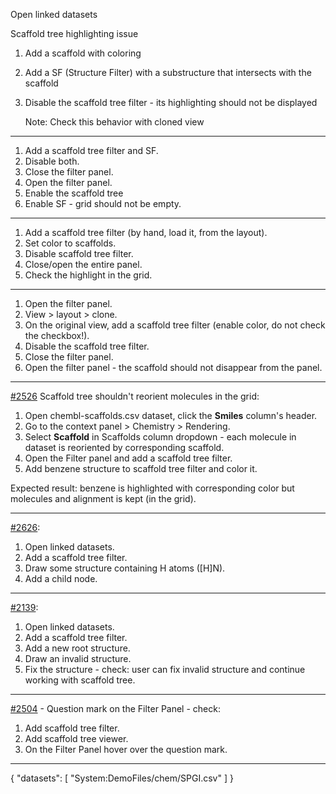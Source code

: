 Open linked datasets

Scaffold tree highlighting issue

1. Add a scaffold with coloring
2. Add a SF (Structure Filter) with a substructure that intersects with the scaffold
3. Disable the scaffold tree filter - its highlighting should not be displayed

   Note: Check this behavior with cloned view

***

1. Add a scaffold tree filter and SF.
2. Disable both.
3. Close the filter panel.
4. Open the filter panel.
5. Enable the scaffold tree
4. Enable SF - grid should not be empty.

***

1. Add a scaffold tree filter (by hand, load it, from the layout).
2. Set color to scaffolds.
3. Disable scaffold tree filter.
3. Close/open the entire panel.
3. Check the highlight in the grid.

***

1. Open the filter panel.
2. View > layout > clone.
2. On the original view, add a scaffold tree filter (enable color, do not check the checkbox!).
3. Disable the scaffold tree filter.
3. Close the filter panel.
3. Open the filter panel - the scaffold should not disappear from the panel.

***

[#2526](https://github.com/datagrok-ai/public/issues/2526) Scaffold tree shouldn't reorient molecules in the grid:

1. Open chembl-scaffolds.csv dataset, click the **Smiles** column's header.
2. Go to the context panel > Chemistry > Rendering.
3. Select **Scaffold** in Scaffolds column dropdown - each molecule in dataset is reoriented by corresponding scaffold.
4. Open the Filter panel and add a scaffold tree filter.
3. Add benzene structure to scaffold tree filter and color it.

Expected result: benzene is highlighted with corresponding color but molecules and alignment is kept (in the grid).

***

[#2626](https://github.com/datagrok-ai/public/issues/2626):

1. Open linked datasets.
2. Add a scaffold tree filter.
3. Draw some structure containing H atoms ([H]N).
4. Add a child node.

***

[#2139](https://github.com/datagrok-ai/public/issues/2139):

1. Open linked datasets.
2. Add a scaffold tree filter.
3. Add a new root structure.
4. Draw an invalid structure.
5. Fix the structure - check: user can fix invalid structure and continue working with scaffold tree.

***

[#2504](https://github.com/datagrok-ai/public/issues/2504) - Question mark on the Filter Panel - check:

1. Add scaffold tree filter.
3. Add scaffold tree viewer.
3. On the Filter Panel hover over the question mark.

---
{
"datasets": [
"System:DemoFiles/chem/SPGI.csv"
]
}
